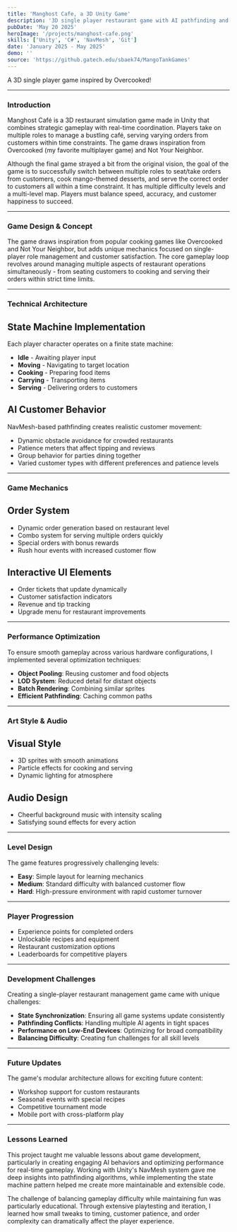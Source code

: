 ```yaml
---
title: 'Manghost Cafe, a 3D Unity Game'
description: '3D single player restaurant game with AI pathfinding and real-time gameplay mechanics'
pubDate: 'May 20 2025'
heroImage: '/projects/manghost-cafe.png'
skills: ['Unity', 'C#', 'NavMesh', 'Git']
date: 'January 2025 - May 2025'
demo: ''
source: 'https://github.gatech.edu/sbaek74/MangoTankGames'
---
```


A 3D single player game inspired by Overcooked!

---

### Introduction

Manghost Café is a 3D restaurant simulation game made in Unity that combines strategic gameplay with real-time coordination. Players take on multiple roles to manage a bustling café, serving varying orders from customers within time constraints. The game draws inspiration from Overcooked (my favorite multiplayer game) and Not Your Neighbor.

Although the final game strayed a bit from the original vision, the goal of the game is to successfully switch between multiple roles to seat/take orders from customers, cook mango-themed desserts, and serve the correct order to customers all within a time constraint. It has multiple difficulty levels and a multi-level map. Players must balance speed, accuracy, and customer happiness to succeed.

---

### Game Design & Concept

The game draws inspiration from popular cooking games like Overcooked and Not Your Neighbor, but adds unique mechanics focused on single-player role management and customer satisfaction. The core gameplay loop revolves around managing multiple aspects of restaurant operations simultaneously - from seating customers to cooking and serving their orders within strict time limits.

---

### Technical Architecture

## State Machine Implementation
Each player character operates on a finite state machine:

- **Idle** - Awaiting player input
- **Moving** - Navigating to target location
- **Cooking** - Preparing food items
- **Carrying** - Transporting items
- **Serving** - Delivering orders to customers

## AI Customer Behavior
NavMesh-based pathfinding creates realistic customer movement:

- Dynamic obstacle avoidance for crowded restaurants
- Patience meters that affect tipping and reviews
- Group behavior for parties dining together
- Varied customer types with different preferences and patience levels

---

### Game Mechanics

## Order System
- Dynamic order generation based on restaurant level
- Combo system for serving multiple orders quickly
- Special orders with bonus rewards
- Rush hour events with increased customer flow

## Interactive UI Elements
- Order tickets that update dynamically
- Customer satisfaction indicators
- Revenue and tip tracking
- Upgrade menu for restaurant improvements

---

### Performance Optimization

To ensure smooth gameplay across various hardware configurations, I implemented several optimization techniques:

- **Object Pooling**: Reusing customer and food objects
- **LOD System**: Reduced detail for distant objects
- **Batch Rendering**: Combining similar sprites
- **Efficient Pathfinding**: Caching common paths

---

### Art Style & Audio

## Visual Style
- 3D sprites with smooth animations
- Particle effects for cooking and serving
- Dynamic lighting for atmosphere

## Audio Design
- Cheerful background music with intensity scaling
- Satisfying sound effects for every action

---

### Level Design

The game features progressively challenging levels:

- **Easy**: Simple layout for learning mechanics
- **Medium**: Standard difficulty with balanced customer flow
- **Hard**: High-pressure environment with rapid customer turnover

---

### Player Progression

- Experience points for completed orders
- Unlockable recipes and equipment
- Restaurant customization options
- Leaderboards for competitive players

---

### Development Challenges

Creating a single-player restaurant management game came with unique challenges:

- **State Synchronization**: Ensuring all game systems update consistently
- **Pathfinding Conflicts**: Handling multiple AI agents in tight spaces
- **Performance on Low-End Devices**: Optimizing for broad compatibility
- **Balancing Difficulty**: Creating fun challenges for all skill levels

---

### Future Updates

The game's modular architecture allows for exciting future content:

- Workshop support for custom restaurants
- Seasonal events with special recipes
- Competitive tournament mode
- Mobile port with cross-platform play

---

### Lessons Learned

This project taught me valuable lessons about game development, particularly in creating engaging AI behaviors and optimizing performance for real-time gameplay. Working with Unity's NavMesh system gave me deep insights into pathfinding algorithms, while implementing the state machine pattern helped me create more maintainable and extensible code.

The challenge of balancing gameplay difficulty while maintaining fun was particularly educational. Through extensive playtesting and iteration, I learned how small tweaks to timing, customer patience, and order complexity can dramatically affect the player experience.